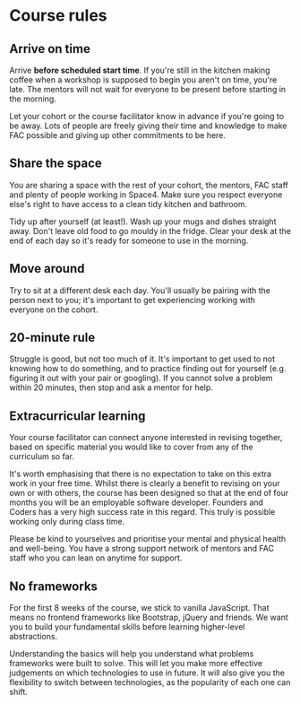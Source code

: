 # Course rules

## Arrive on time

Arrive **before scheduled start time**. If you're still in the kitchen making coffee when a workshop is supposed to begin you aren't on time, you're late. The mentors will not wait for everyone to be present before starting in the morning.

Let your cohort or the course facilitator know in advance if you're going to be away. Lots of people are freely giving their time and knowledge to make FAC possible and giving up other commitments to be here.

## Share the space

You are sharing a space with the rest of your cohort, the mentors, FAC staff and plenty of people working in Space4. Make sure you respect everyone else's right to have access to a clean tidy kitchen and bathroom.

Tidy up after yourself (at least!). Wash up your mugs and dishes straight away. Don't leave old food to go mouldy in the fridge. Clear your desk at the end of each day so it's ready for someone to use in the morning.

## Move around

Try to sit at a different desk each day. You'll usually be pairing with the person next to you; it's important to get experiencing working with everyone on the cohort.

## 20-minute rule

Struggle is good, but not too much of it. It's important to get used to not knowing how to do something, and to practice finding out for yourself (e.g. figuring it out with your pair or googling). If you cannot solve a problem within 20 minutes, then stop and ask a mentor for help.

## Extracurricular learning

Your course facilitator can connect anyone interested in revising together, based on specific material you would like to cover from any of the curriculum so far.

It's worth emphasising that there is no expectation to take on this extra work in your free time. Whilst there is clearly a benefit to revising on your own or with others, the course has been designed so that at the end of four months you will be an employable software developer. Founders and Coders has a very high success rate in this regard. This truly is possible working only during class time.

Please be kind to yourselves and prioritise your mental and physical health and well-being. You have a strong support network of mentors and FAC staff who you can lean on anytime for support.

## No frameworks

For the first 8 weeks of the course, we stick to vanilla JavaScript. That means no frontend frameworks like Bootstrap, jQuery and friends. We want you to build your fundamental skills before learning higher-level abstractions.

Understanding the basics will help you understand what problems frameworks were built to solve. This will let you make more effective judgements on which technologies to use in future. It will also give you the flexibility to switch between technologies, as the popularity of each one can shift.
